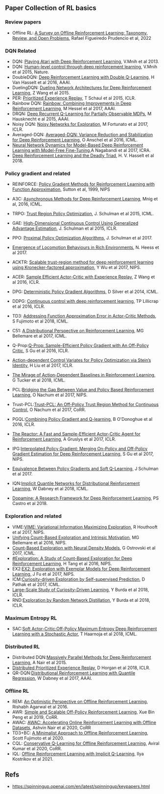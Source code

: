 


## Paper Collection of RL basics

### Review papers

* Offline RL: [A Survey on Offline Reinforcement Learning: Taxonomy, Review, and Open Problems](https://arxiv.org/abs/2203.01387), Rafael Figueiredo Prudencio et al, 2022

### DQN Related

* DQN: [Playing Atari with Deep Reinforcement Learning](https://arxiv.org/pdf/1312.5602v1.pdf), V.Mnih et al 2013.
* DQN: [Human-level control through deep reinforcement learning](https://storage.googleapis.com/deepmind-media/dqn/DQNNaturePaper.pdf), V.Mnih et al 2015, Nature.
* DoubleDQN: [Deep Reinforcement Learning with Double Q-Learning](https://ojs.aaai.org/index.php/AAAI/article/view/10295), H Van Hasselt et al 2016, AAAI.
* DuelingDQN: [Dueling Network Architectures for Deep Reinforcement Learning](http://proceedings.mlr.press/v48/wangf16.pdf), Z Wang et al 2015.
* PER: [Prioritized Experience Replay](https://arxiv.org/pdf/1511.05952.pdf), T Schaul et al 2015, ICLR.
* Rainbow DQN: [Rainbow: Combining Improvements in Deep Reinforcement Learning](https://arxiv.org/pdf/1710.02298.pdf), M Hessel et al 2017, AAAI.
* DRQN: [Deep Recurrent Q-Learning for Partially Observable MDPs](https://www.aaai.org/ocs/index.php/FSS/FSS15/paper/view/11673/11503), M Hausknecht e al 2015, AAAI.
* Noisy DQN: [Noisy Networks for Exploration](https://arxiv.org/pdf/1706.10295.pdf), M Fortunato et al 2017, ICLR.
* Averaged-DQN: [Averaged-DQN: Variance Reduction and Stabilization for Deep Reinforcement Learning](http://proceedings.mlr.press/v70/anschel17a/anschel17a.pdf), O Anschel et al 2016, ICML.
* [Neural Network Dynamics for Model-Based Deep Reinforcement Learning with Model-Free Fine-Tuning](https://arxiv.org/pdf/1708.02596.pdf),A Nagabandi et al 2017, ICRA.
* [Deep Reinforcement Learning and the Deadly Triad](https://arxiv.org/pdf/1812.02648.pdf), H. V. Hasselt et al 2018.

### Policy gradient and related

* REINFORCE: [Policy Gradient  Methods for  Reinforcement  Learning with Function  Approximation](https://proceedings.neurips.cc/paper/1999/file/464d828b85b0bed98e80ade0a5c43b0f-Paper.pdf), Sutton et al, 1999, NIPS

* A3C: [Asynchronous Methods for Deep Reinforcement Learning](http://proceedings.mlr.press/v48/mniha16.pdf), Mnig et al, 2016, ICML.
* TRPO: [Trust Region Policy Optimization](http://proceedings.mlr.press/v37/schulman15.pdf), J. Schulman et al 2015, ICML.
* GAE: [High-Dimensional Continuous Control Using Generalized Advantage Estimation](https://arxiv.org/pdf/1506.02438.pdf), J. Schulman et al 2015, ICLR.
* PPO: [Proximal Policy Optimization Algorithms](https://arxiv.org/pdf/1707.06347.pdf), J. Schulman et al 2017.
* [Emergence of Locomotion Behaviours in Rich Environments](https://arxiv.org/pdf/1707.02286.pdf), N. Heess et al 2017.
* ACKTR: [Scalable trust-region method for deep reinforcement learning using Kronecker-factored approximation](https://proceedings.neurips.cc/paper/2017/file/361440528766bbaaaa1901845cf4152b-Paper.pdf), Y Wu et al 2017, NIPS.
* ACER: [Sample Efficient Actor-Critic with Experience Replay](https://arxiv.org/pdf/1611.01224.pdf), Z Wang et al 2016, ICLR.
* DPG: [Deterministic Policy Gradient Algorithms](http://proceedings.mlr.press/v32/silver14.pdf), D Silver et al 2014, ICML.
* DDPG: [Continuous control with deep reinforcement learning](https://arxiv.org/pdf/1509.02971.pdf), TP Lillicrap et al 2016, ICLR.
* TD3: [Addressing Function Approximation Error in Actor-Critic Methods](http://proceedings.mlr.press/v80/fujimoto18a/fujimoto18a.pdf), S Fujimoto et al 2018, ICML.
* C51: [A Distributional Perspective on Reinforcement Learning](http://proceedings.mlr.press/v70/bellemare17a/bellemare17a.pdf), MG Bellemare et al 2017, ICML.
* Q-Prop:[Q-Prop: Sample-Efficient Policy Gradient with An Off-Policy Critic](https://arxiv.org/pdf/1611.02247.pdf), S Gu et al 2016, ICLR.
* [Action-dependent Control Variates for Policy Optimization via Stein’s Identity](https://arxiv.org/pdf/1710.11198.pdf), H Liu et al 2017, ICLR.
* [The Mirage of Action-Dependent Baselines in Reinforcement Learning](http://proceedings.mlr.press/v80/tucker18a/tucker18a.pdf), G Tucker et al 2018, ICML.
* PCL:[Bridging the Gap Between Value and Policy Based Reinforcement Learning](https://proceedings.neurips.cc/paper/2017/file/facf9f743b083008a894eee7baa16469-Paper.pdf), O Nachum et al 2017, NIPS.
* Trust-PCL:[Trust-PCL: An Off-Policy Trust Region Method for Continuous Control](https://arxiv.org/pdf/1707.01891.pdf), O Nachum et al 2017, CoRR.
* PGQL:[Combining Policy Gradient and Q-learning](https://arxiv.org/pdf/1611.01626.pdf), B O'Donoghue et al 2016, ICLR.
* [The Reactor: A Fast and Sample-Efficient Actor-Critic Agent for Reinforcement Learning](https://arxiv.org/pdf/1704.04651.pdf), A Gruslys et al 2017, ICLR.
* IPG:[Interpolated Policy Gradient: Merging On-Policy and Off-Policy Gradient Estimation for Deep Reinforcement Learning](https://arxiv.org/pdf/1706.00387.pdf), S Gu et al 2017, NIPS.
* [Equivalence Between Policy Gradients and Soft Q-Learning](https://arxiv.org/pdf/1704.06440.pdf), J Schulman et al 2017.
* IQN:[Implicit Quantile Networks for Distributional Reinforcement Learning](http://proceedings.mlr.press/v80/dabney18a/dabney18a.pdf), W Dabney et al 2018, ICML.
* [Dopamine: A Research Framework for Deep Reinforcement Learning](https://arxiv.org/pdf/1812.06110.pdf), PS Castro et al 2018.

### Exploration and related

* VIME:[VIME: Variational Information Maximizing Exploration](https://proceedings.neurips.cc/paper/2016/file/abd815286ba1007abfbb8415b83ae2cf-Paper.pdf), R Houthooft et al 2017, NIPS.
* [Unifying Count-Based Exploration and Intrinsic Motivation](https://proceedings.neurips.cc/paper/2016/file/afda332245e2af431fb7b672a68b659d-Paper.pdf), MG Bellemare et al 2016, NIPS.
* [Count-Based Exploration with Neural Density Models](http://proceedings.mlr.press/v70/ostrovski17a/ostrovski17a.pdf), G Ostrovski et al 2017, ICML.
* [#Exploration: A Study of Count-Based Exploration for Deep Reinforcement Learning](https://proceedings.neurips.cc/paper/2017/file/3a20f62a0af1aa152670bab3c602feed-Paper.pdf), H Tang et al 2016, NIPS. 
* EX2:[EX2: Exploration with Exemplar Models for Deep Reinforcement Learning](https://proceedings.neurips.cc/paper/2017/file/1baff70e2669e8376347efd3a874a341-Paper.pdf), J Fu et al 2017, NIPS.
* ICM:[Curiosity-driven Exploration by Self-supervised Prediction](http://proceedings.mlr.press/v70/pathak17a/pathak17a.pdf), D Pathak et al 2017, ICML.
* [Large-Scale Study of Curiosity-Driven Learning](https://arxiv.org/pdf/1808.04355.pdf), Y Burda et al 2018, ICLR.
* RND:[Exploration by Random Network Distillation](https://arxiv.org/pdf/1810.12894.pdf%20http://arxiv.org/abs/1810.12894.pdf), Y Burda et al 2018, ICLR.

### Maximum Entropy RL

* SAC:[Soft Actor-Critic:Off-Policy Maximum Entropy Deep Reinforcement Learning with a Stochastic Actor](http://proceedings.mlr.press/v80/haarnoja18b/haarnoja18b.pdf), T Haarnoja et al 2018, ICML.


### Distributed RL

* Distributed DQN:[Massively Parallel Methods for Deep Reinforcement Learning](https://arxiv.org/pdf/1507.04296.pdf), A Nair et al 2015.
* [Distributed Prioritized Experience Replay](https://arxiv.org/pdf/1803.00933.pdf), D Horgan et al 2018, ICLR.
* QR-DQN:[Distributional Reinforcement Learning with Quantile Regression](https://ojs.aaai.org/index.php/AAAI/article/view/11791), W Dabney et al 2017, AAAI.


### Offline RL

* REM: [An Optimistic Perspective on Offline Reinforcement Learning](https://arxiv.org/abs/1907.04543), Rishabh Agarwal et al 2016.
* AWR: [Simple and Scalable Off-Policy Reinforcement Learning](https://arxiv.org/abs/1910.00177), Xue Bin Peng et al 2019, CoRR.
* AWAC: [AWAC: Accelerating Online Reinforcement Learning with Offline Datasets](https://arxiv.org/abs/2006.09359), Ashvin Nair et al 2020, CoRR
* TD3+BC: [A Minimalist Approach to Offline Reinforcement Learning](https://arxiv.org/abs/2106.06860), Scott Fujimoto et al 2020.
* CQL: [Conservative Q-Learning for Offline Reinforcement Learning](https://arxiv.org/abs/2006.04779), Aviral Kumar et al 2020, CoRR.
* IQL: [Offline Reinforcement Learning with Implicit Q-Learning](https://arxiv.org/abs/2110.06169), Ilya Kostrikov et al 2021.

## Refs

* https://spinningup.openai.com/en/latest/spinningup/keypapers.html
